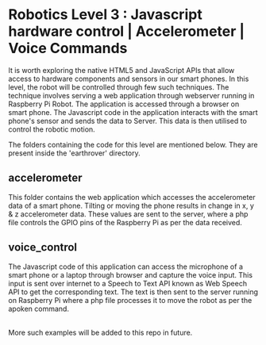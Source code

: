 # Robotics Level 3 : Javascript hardware control | Accelerometer | Voice Commands

It is worth exploring the native HTML5 and JavaScript APIs that allow access to hardware components and sensors in our smart phones. 
In this level, the robot will be controlled through few such techniques.
The technique involves serving a web application through webserver running in Raspberry Pi Robot. The application is accessed through a browser on smart phone. 
The Javascript code in the application interacts with the smart phone's sensor and sends the data to Server.
This data is then utilised to control the robotic motion.

The folders containing the code for this level are mentioned below. They are present inside the 'earthrover' directory.

## accelerometer

This folder contains the web application which accesses the accelerometer data of a smart phone. Tilting or moving the phone results in change in x, y & z accelerometer data.
These values are sent to the server, where a php file controls the GPIO pins of the Raspberry Pi as per the data received.

## voice_control

The Javascript code of this application can access the microphone of a smart phone or a laptop through browser and capture the voice input. 
This input is sent over internet to a Speech to Text API known as Web Speech API to get the corresponding text. The text is then sent to the server running on Raspberry Pi where a php file processes it to move the robot as per the apoken command.
<br><br>


More such examples will be added to this repo in future.
